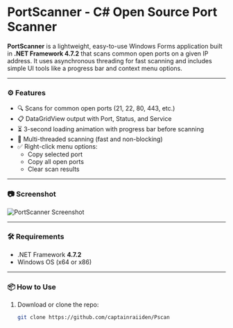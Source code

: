 # PortScanner - C# Open Source Port Scanner

**PortScanner** is a lightweight, easy-to-use Windows Forms application built in **.NET Framework 4.7.2** that scans common open ports on a given IP address. It uses asynchronous threading for fast scanning and includes simple UI tools like a progress bar and context menu options.

---

### ⚙ Features

- 🔍 Scans for common open ports (21, 22, 80, 443, etc.)
- 📋 DataGridView output with Port, Status, and Service
- ⏳ 3-second loading animation with progress bar before scanning
- 🧠 Multi-threaded scanning (fast and non-blocking)
- ✅ Right-click menu options:
  - Copy selected port
  - Copy all open ports
  - Clear scan results

---

### 📷 Screenshot

![PortScanner Screenshot](https://your-screenshot-url-here.com)

---

### 🛠 Requirements

- .NET Framework **4.7.2**
- Windows OS (x64 or x86)

---

### 📦 How to Use

1. Download or clone the repo:
   ```bash
   git clone https://github.com/captainraiiden/Pscan
